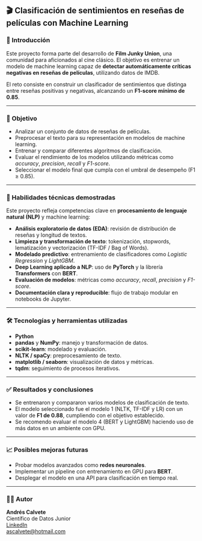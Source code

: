 ## 🎬 Clasificación de sentimientos en reseñas de películas con Machine Learning

### 📌 Introducción

Este proyecto forma parte del desarrollo de **Film Junky Union**, una comunidad para aficionados al cine clásico. El objetivo es entrenar un modelo de machine learning capaz de **detectar automáticamente críticas negativas en reseñas de películas**, utilizando datos de IMDB.  

El reto consiste en construir un clasificador de sentimientos que distinga entre reseñas positivas y negativas, alcanzando un **F1-score mínimo de 0.85**.

---

### 🎯 Objetivo

- Analizar un conjunto de datos de reseñas de películas.  
- Preprocesar el texto para su representación en modelos de machine learning.  
- Entrenar y comparar diferentes algoritmos de clasificación.  
- Evaluar el rendimiento de los modelos utilizando métricas como *accuracy*, *precision*, *recall* y *F1-score*.  
- Seleccionar el modelo final que cumpla con el umbral de desempeño (F1 ≥ 0.85).  

---

### 🧠 Habilidades técnicas demostradas

Este proyecto refleja competencias clave en **procesamiento de lenguaje natural (NLP)** y machine learning:

- **Análisis exploratorio de datos (EDA)**: revisión de distribución de reseñas y longitud de textos.  
- **Limpieza y transformación de texto**: tokenización, stopwords, lematización y vectorización (TF-IDF / Bag of Words).  
- **Modelado predictivo**: entrenamiento de clasificadores como *Logistic Regression* y *LightGBM*.
- **Deep Learning aplicado a NLP**: uso de **PyTorch** y la librería **Transformers** con **BERT**.  
- **Evaluación de modelos**: métricas como *accuracy*, *recall*, *precision* y *F1-score*.   
- **Documentación clara y reproducible**: flujo de trabajo modular en notebooks de Jupyter.  

---

### 🛠️ Tecnologías y herramientas utilizadas

- **Python**  
- **pandas** y **NumPy**: manejo y transformación de datos.  
- **scikit-learn**: modelado y evaluación.  
- **NLTK / spaCy**: preprocesamiento de texto.  
- **matplotlib / seaborn**: visualización de datos y métricas.  
- **tqdm**: seguimiento de procesos iterativos.  

---

### ✅ Resultados y conclusiones

- Se entrenaron y compararon varios modelos de clasificación de texto.  
- El modelo seleccionado fue el modelo 1 (NLTK, TF-IDF y LR) con un valor de **F1 de 0.88**, cumpliendo con el objetivo establecido.  
- Se recomendo evaluar el modelo 4 (BERT y LightGBM) haciendo uso de más datos en un ambiente con GPU.

---

### 📈 Posibles mejoras futuras

- Probar modelos avanzados como **redes neuronales**.  
- Implementar un pipeline con entrenamiento en GPU para **BERT**.  
- Desplegar el modelo en una API para clasificación en tiempo real.    

---

### 👨‍💻 Autor

**Andrés Calvete**  
Científico de Datos Junior  
[LinkedIn](https://www.linkedin.com/in/andrescalvete/)  
ascalvete@hotmail.com
